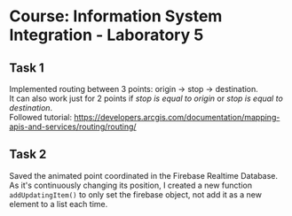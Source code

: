 # Course: Information System Integration - Laboratory 5

## Task 1
Implemented routing between 3 points: origin -> stop -> destination.\
It can also work just for 2 points if _stop is equal to origin_ or
_stop is equal to destination_.\
Followed tutorial:
https://developers.arcgis.com/documentation/mapping-apis-and-services/routing/routing/

## Task 2
Saved the animated point coordinated in the Firebase Realtime Database.\
As it's continuously changing its position, I created a new function
`addUpdatingItem()` to only set the firebase object, not add it as a
new element to a list each time.
